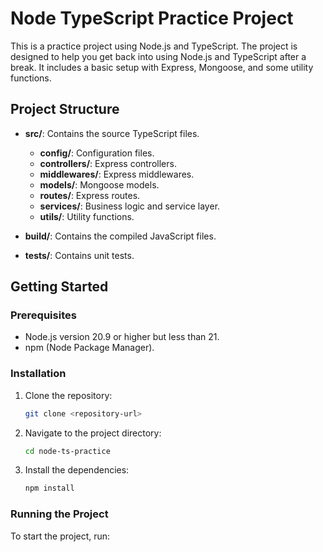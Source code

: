 # Node TypeScript Practice Project

This is a practice project using Node.js and TypeScript. The project is designed to help you get back into using Node.js and TypeScript after a break. It includes a basic setup with Express, Mongoose, and some utility functions.

## Project Structure

- **src/**: Contains the source TypeScript files.
  - **config/**: Configuration files.
  - **controllers/**: Express controllers.
  - **middlewares/**: Express middlewares.
  - **models/**: Mongoose models.
  - **routes/**: Express routes.
  - **services/**: Business logic and service layer.
  - **utils/**: Utility functions.

- **build/**: Contains the compiled JavaScript files.

- **__tests__/**: Contains unit tests.

## Getting Started

### Prerequisites

- Node.js version 20.9 or higher but less than 21.
- npm (Node Package Manager).

### Installation

1. Clone the repository:

   ```bash
   git clone <repository-url>
   ```

2. Navigate to the project directory:

   ```bash
   cd node-ts-practice
   ```

3. Install the dependencies:

   ```bash
   npm install
   ```

### Running the Project

To start the project, run:

